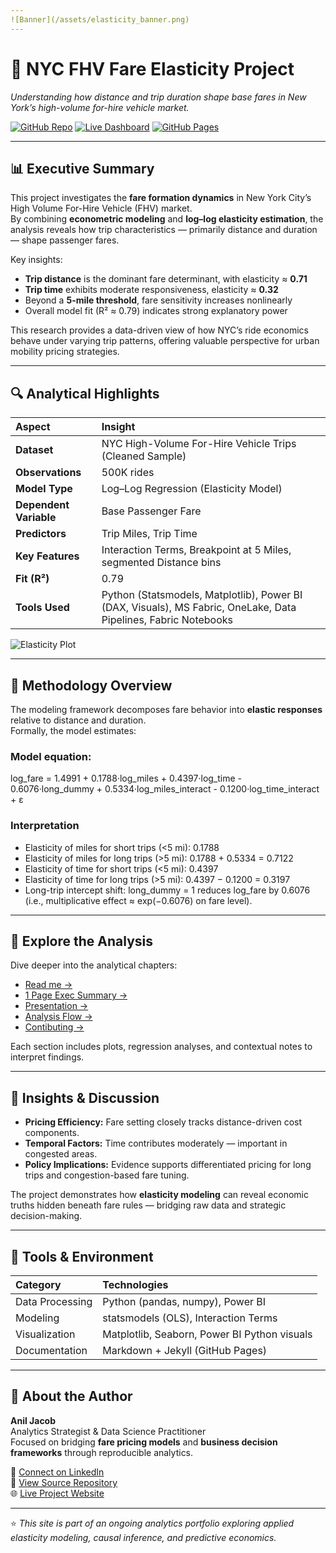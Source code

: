 ```yaml
---
![Banner](/assets/elasticity_banner.png) 
---
```

# 🚖 NYC FHV Fare Elasticity Project  
*Understanding how distance and trip duration shape base fares in New York’s high-volume for-hire vehicle market.*

[![GitHub Repo](https://img.shields.io/badge/View%20Code%20on-GitHub-black?logo=github)](https://github.com/<your-username>/<your-repo>)
[![Live Dashboard](https://img.shields.io/badge/Open%20Dashboard-blue?logo=powerbi)](https://app.powerbi.com/groups/353ab8e0-5409-4050-befe-001d5b035b7b/reports/68263f94-3d24-432b-aa79-27d7b52f4906/0dc4a2b5702e837c5d7b?experience=power-bi)
[![GitHub Pages](https://img.shields.io/badge/Visit-Live%20Site-green?logo=githubpages)](https://github.com/AwesomeAnil/nyc-fhv-driver-pay-prediction)

---

## 📊 Executive Summary
This project investigates the **fare formation dynamics** in New York City’s High Volume For-Hire Vehicle (FHV) market.  
By combining **econometric modeling** and **log–log elasticity estimation**, the analysis reveals how trip characteristics — primarily distance and duration — shape passenger fares.

Key insights:
- **Trip distance** is the dominant fare determinant, with elasticity ≈ **0.71**  
- **Trip time** exhibits moderate responsiveness, elasticity ≈ **0.32**  
- Beyond a **5-mile threshold**, fare sensitivity increases nonlinearly  
- Overall model fit (R² ≈ 0.79) indicates strong explanatory power  

This research provides a data-driven view of how NYC’s ride economics behave under varying trip patterns, offering valuable perspective for urban mobility pricing strategies.

---

## 🔍 Analytical Highlights
| Aspect | Insight |
|:--|:--|
| **Dataset** | NYC High-Volume For-Hire Vehicle Trips (Cleaned Sample) |
| **Observations** | 500K rides |
| **Model Type** | Log–Log Regression (Elasticity Model) | Log Regression with Distance-bins | Log Regression with Interactions (short vs. long trips |
| **Dependent Variable** | Base Passenger Fare |
| **Predictors** | Trip Miles, Trip Time |
| **Key Features** | Interaction Terms, Breakpoint at 5 Miles, segmented Distance bins |
| **Fit (R²)** | 0.79 |
| **Tools Used** | Python (Statsmodels, Matplotlib), Power BI (DAX, Visuals), MS Fabric, OneLake, Data Pipelines, Fabric Notebooks |

![Elasticity Plot]([../images/elasticities_distance_bins.png](https://github.com/AwesomeAnil/nyc-fhv-trip-miles-vs-trip-distance/blob/main/images/elasticities_distance_bins.png))

---

## 🧮 Methodology Overview
The modeling framework decomposes fare behavior into **elastic responses** relative to distance and duration.  
Formally, the model estimates:

### Model equation:
log_fare = 1.4991 + 0.1788·log_miles + 0.4397·log_time - 0.6076·long_dummy + 0.5334·log_miles_interact - 0.1200·log_time_interact + ε


### Interpretation
- Elasticity of miles for short trips (<5 mi): 0.1788
- Elasticity of miles for long trips (>5 mi): 0.1788 + 0.5334 = 0.7122
- Elasticity of time for short trips (<5 mi): 0.4397
- Elasticity of time for long trips (>5 mi): 0.4397 − 0.1200 = 0.3197
- Long-trip intercept shift: long_dummy = 1 reduces log_fare by 0.6076 (i.e., multiplicative effect ≈ exp(−0.6076) on fare level).

---

## 🧩 Explore the Analysis
Dive deeper into the analytical chapters:

- [Read me →](https://github.com/AwesomeAnil/nyc-fhv-trip-miles-vs-trip-distance/blob/main/README.md)
- [1 Page Exec Summary →]([/docs/EXEC_1PAGER.md](https://github.com/AwesomeAnil/nyc-fhv-trip-miles-vs-trip-distance/blob/main/docs/EXEC_1PAGER.md))
- [Presentation →](https://github.com/AwesomeAnil/nyc-fhv-trip-miles-vs-trip-distance/blob/main/docs/PRESENTATION.md)
- [Analysis Flow →](https://github.com/AwesomeAnil/nyc-fhv-trip-miles-vs-trip-distance/blob/main/docs/analysis_flow.md)
- [Contibuting →](https://github.com/AwesomeAnil/nyc-fhv-trip-miles-vs-trip-distance/blob/main/docs/CONTRIBUTING.md)

Each section includes plots, regression analyses, and contextual notes to interpret findings.

---

## 🧠 Insights & Discussion
- **Pricing Efficiency:** Fare setting closely tracks distance-driven cost components.  
- **Temporal Factors:** Time contributes moderately — important in congested areas.  
- **Policy Implications:** Evidence supports differentiated pricing for long trips and congestion-based fare tuning.  

The project demonstrates how **elasticity modeling** can reveal economic truths hidden beneath fare rules — bridging raw data and strategic decision-making.

---

## 📘 Tools & Environment
| Category | Technologies |
|:--|:--|
| Data Processing | Python (pandas, numpy), Power BI |
| Modeling | statsmodels (OLS), Interaction Terms |
| Visualization | Matplotlib, Seaborn, Power BI Python visuals |
| Documentation | Markdown + Jekyll (GitHub Pages) |

---

## 👤 About the Author
**Anil Jacob**  
Analytics Strategist & Data Science Practitioner  
Focused on bridging **fare pricing models** and **business decision frameworks** through reproducible analytics.

📧 [Connect on LinkedIn](https://www.linkedin.com/in/anil-jacobs)  
📂 [View Source Repository](https://github.com/AwesomeAnil/<your-repo>)  
🌐 [Live Project Website](https://github.com/AwesomeAnil/nyc-fhv-driver-pay-prediction)

---

⭐ *This site is part of an ongoing analytics portfolio exploring applied elasticity modeling, causal inference, and predictive economics.*
